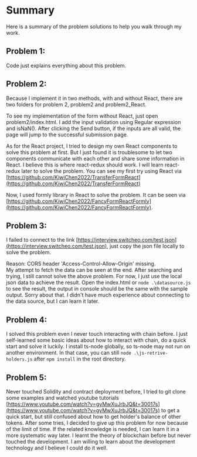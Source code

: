 # Summary

Here is a summary of the problem solutions to help you walk through my work.

## Problem 1:

Code just explains everything about this problem.

## Problem 2:

Because I implement it in two methods, with and without React, there are two folders for problem 2, problem2 and problem2_React.  

To see my implementation of the form without React, just open problem2/index.html. I add the input validation using Regular expression and isNaN(). After clicking the Send button, if the inputs are all valid, the page will jump to the successful submission page.

As for the React project, I tried to design my own React components to solve this problem at first. But I just found it is troublesome to let two components communicate with each other and share some information in React. I believe this is where react-redux should work. I will learn react-redux later to solve the problem. You can see my first try using React via [https://github.com/KiwiChen2022/TransferFormReact](https://github.com/KiwiChen2022/TransferFormReact)  

Now, I used formly library in React to solve the problem. It can be seen via [https://github.com/KiwiChen2022/FancyFormReactFormly](https://github.com/KiwiChen2022/FancyFormReactFormly).

## Problem 3:

I failed to connect to the link [https://interview.switcheo.com/test.json](https://interview.switcheo.com/test.json), just copy the json file locally to solve the problem.   

Reason: CORS header 'Access-Control-Allow-Origin' missing.  
My attempt to fetch the data can be seen at the end. After searching and trying, I still cannot solve the above problem.
For now, I just use the local json data to achieve the result.
Open the index.html or `node .\datasource.js` to see the result, the output in console should be the same with the sample output.
Sorry about that. I didn't have much experience about connecting to the data source, but I can learn it later.

## Problem 4:

I solved this problem even I never touch interacting with chain before. I just self-learned some basic ideas about how to interact with chain, do a quick start and solve it luckily. I install ts-node globally, so ts-node may not run on another environment. In that case, you can still `node .\js-retrive-holders.js` after `npm install` in the root directory.

## Problem 5:

Never touched Solidity and contract deployment before, I tried to git clone some examples and watched youtube tutorials [https://www.youtube.com/watch?v=gyMwXuJrbJQ&t=30017s](https://www.youtube.com/watch?v=gyMwXuJrbJQ&t=30017s) to get a quick start, but still confused about how to get holder's balance of other tokens. After some tries, I decided to give up this problem for now because of the limit of time. If the related knowledge is needed, I can learn it in a more systematic way later. I learnt the theory of blockchain before but never touched the development. I am willing to learn about the development technology and I believe I could do it well.
